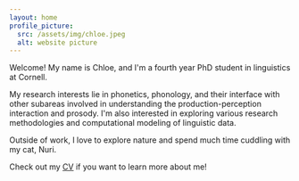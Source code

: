 ```yaml
---
layout: home
profile_picture:
  src: /assets/img/chloe.jpeg
  alt: website picture
---
```


<p>
    Welcome! My name is Chloe, and I'm a fourth year PhD student in linguistics at Cornell. 
</p>

<p>
    My research interests lie in phonetics, phonology, and their interface with other subareas involved in understanding the production-perception interaction and prosody. I'm also  interested in exploring various research methodologies and computational modeling of linguistic data. 
</p>

<p>
  Outside of work, I love to explore nature and spend much time cuddling with my cat, Nuri.
 </p>

<p>
    Check out my <a href="CV_C023.pdf">CV</a> if you want to learn more about me!
</p>

